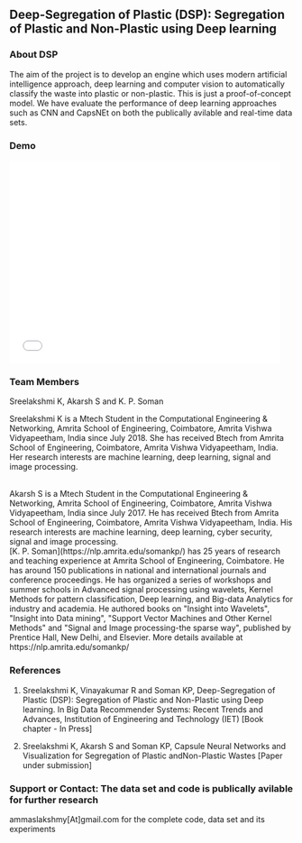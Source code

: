 ## Deep-Segregation of Plastic (DSP): Segregation of Plastic and Non-Plastic using Deep learning

### About DSP
The aim of the project is to develop an engine which uses modern artificial intelligence approach, deep learning and computer vision to automatically classify the waste into plastic or non-plastic. This is just a proof-of-concept model. We have evaluate the performance of deep learning approaches such as CNN and CapsNEt on both the publically avilable and real-time data sets.

### Demo

<iframe width="480" height="360" src="VID-20190122-WA0005.mp4" frameborder="0"> </iframe>

### Team Members
Sreelakshmi K, Akarsh S and K. P. Soman

Sreelakshmi K is a Mtech Student in the Computational Engineering & Networking, Amrita School of Engineering, Coimbatore, Amrita Vishwa Vidyapeetham, India since July 2018. She has received Btech from Amrita School of Engineering, Coimbatore, Amrita Vishwa Vidyapeetham, India. Her research interests are machine learning, deep learning, signal and image processing.

<br>
Akarsh S is a Mtech Student in the Computational Engineering & Networking, Amrita School of Engineering, Coimbatore, Amrita Vishwa Vidyapeetham, India since July 2017. He has received Btech from Amrita School of Engineering, Coimbatore, Amrita Vishwa Vidyapeetham, India. His research interests are machine learning, deep learning, cyber security, signal and image processing.

<br>
[K. P. Soman](https://nlp.amrita.edu/somankp/) has 25 years of research and teaching experience at Amrita School of Engineering, Coimbatore. He has around 150 publications in national and international journals and conference proceedings. He has organized a series of workshops and summer schools in Advanced signal processing using wavelets, Kernel Methods for pattern classification, Deep learning, and Big-data Analytics for industry and academia. He authored books on "Insight into Wavelets", "Insight into Data mining", "Support Vector Machines and Other Kernel Methods" and "Signal and Image processing-the sparse way", published by Prentice Hall, New Delhi, and Elsevier. More details available at https://nlp.amrita.edu/somankp/

### References
1. Sreelakshmi K, Vinayakumar R and Soman KP, Deep-Segregation of Plastic (DSP): Segregation of Plastic and Non-Plastic using Deep learning. In Big Data Recommender Systems: Recent Trends and Advances, Institution of Engineering and Technology (IET) [Book chapter - In Press]

2. Sreelakshmi K, Akarsh S and Soman KP, Capsule Neural Networks and Visualization for Segregation of Plastic andNon-Plastic Wastes [Paper under submission]

### Support or Contact: The data set and code is publically avilable for further research

ammaslakshmy[At]gmail.com for the complete code, data set and its experiments
